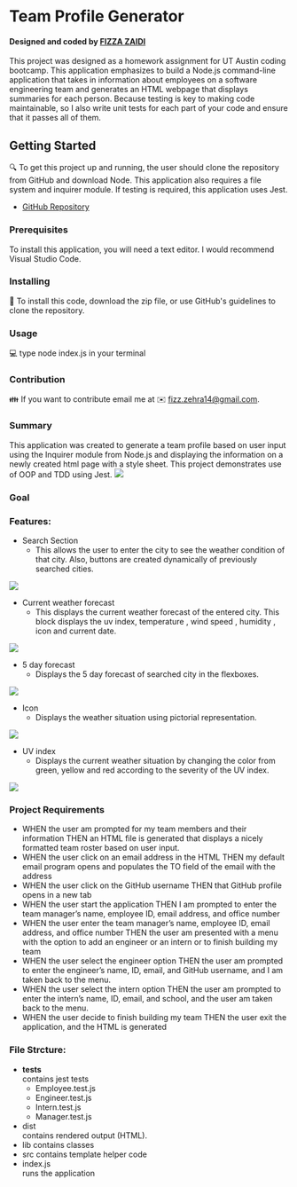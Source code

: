 # Team Profile Generator

<h4>Designed and coded by <a href="https://github.com/fizzaaz">FIZZA ZAIDI</a></h4>
This project was designed as a homework assignment for UT Austin coding bootcamp. This application emphasizes to build a Node.js command-line application that takes in information about employees on a software engineering team and generates an HTML webpage that displays summaries for each person. Because testing is key to making code maintainable, so I also write unit tests for each part of your code and ensure that it passes all of them.

## Getting Started
🔍 To get this project up and running, the user should clone the repository from GitHub and download Node. This application also requires a file system and inquirer module. If testing is required, this application uses Jest.

* [GitHub Repository](https://github.com/fizzaaz/Team-Profile-Generator)

### Prerequisites

To install this application, you will need a text editor. I would recommend Visual Studio Code. 

### Installing

 💾 To install this code, download the zip file, or use GitHub's guidelines to clone the repository. 

### Usage

💻 type node index.js in your terminal  

 ### Contribution
👪 If you want to contribute email me at ✉️ fizz.zehra14@gmail.com.

### Summary

This application was created to generate a team profile based on user input using the Inquirer module from Node.js and displaying the information on a newly created html page with a style sheet. This project demonstrates use of OOP and TDD using Jest.
![](src/demo.gif)

### Goal



### Features: 
* Search Section
    * This allows the user to enter the city to see the weather condition of that city. Also, buttons are created dynamically of previously searched cities.

![](assets/images/search.JPG)

* Current weather forecast
    * This displays the current weather forecast of the entered city. This block displays the uv index, temperature , wind speed , humidity , icon and current date.
    
![](assets/images/current.JPG)

* 5 day forecast
    * Displays the 5 day forecast of searched city in the flexboxes. 

![](assets/images/5day.JPG)

* Icon
    * Displays the weather situation using pictorial representation. 

![](assets/images/icon.JPG)


* UV index
    * Displays the current weather situation by changing the color from green, yellow and red according to the severity of the UV index. 
 
![](assets/images/uv.JPG)

### Project Requirements
* WHEN the user am prompted for my team members and their information THEN an HTML file is generated that displays a nicely formatted team roster based on user input.
* WHEN the user click on an email address in the HTML THEN my default email program opens and populates the TO field of the email with the address
* WHEN the user click on the GitHub username THEN that GitHub profile opens in a new tab
* WHEN the user start the application THEN I am prompted to enter the team manager’s name, employee ID, email address, and office number
* WHEN the user enter the team manager’s name, employee ID, email address, and office number THEN the user am presented with a menu with the option to add an engineer or an intern or to finish building my team
* WHEN the user select the engineer option THEN the user am prompted to enter the engineer’s name, ID, email, and GitHub username, and I am taken back to the menu.
* WHEN the user select the intern option THEN the user am prompted to enter the intern’s name, ID, email, and school, and the user am taken back to the menu.
* WHEN the user decide to finish building my team THEN the user exit the application, and the HTML is generated

   
### File Strcture: 

* __tests__        
contains jest tests
  * Employee.test.js
  * Engineer.test.js
  * Intern.test.js
  * Manager.test.js
* dist               
contains rendered output (HTML). 
* lib
contains classes
* src
contains template helper code
* index.js   
runs the application
 
